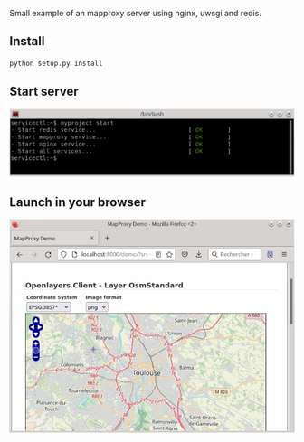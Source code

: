Small example of an mapproxy server using nginx, uwsgi and redis.

Install
-------

```python
python setup.py install
```


Start server
------------

![Startup](doc/start.png)


Launch in your browser
----------------------

![Browser](doc/browser.png)
